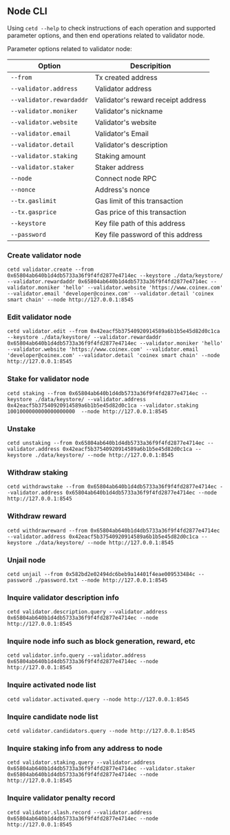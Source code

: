 ## Node CLI
Using `cetd --help` to check instructions of each operation and supported parameter options, and then end operations related to validator node.

Parameter options related to validator node:

| Option | Descripition |
| --- | ----------- |
|`--from`| Tx created address |
|`--validator.address`| Validator address|
|`--validator.rewardaddr` | Validator's reward receipt address|
|`--validator.moniker` | Validator's nickname|
|`--validator.website` | Validator's website|
|`--validator.email` | Validator's Email|
|`--validator.detail` | Validator's description|
|`--validator.staking` | Staking amount|
|`--validator.staker` | Staker address|
|`--node`| Connect node RPC|
|`--nonce`| Address's nonce |
|`--tx.gaslimit` | Gas limit of this transaction|
|`--tx.gasprice` | Gas price of this transaction|
|`--keystore` | Key file path of this address|
|`--password` | Key file password of this address| 

### Create validator node

`cetd validator.create --from 0x65804ab640b1d4db5733a36f9f4fd2877e4714ec --keystore ./data/keystore/ --validator.rewardaddr 0x65804ab640b1d4db5733a36f9f4fd2877e4714ec --validator.moniker 'hello' --validator.website 'https://www.coinex.com' --validator.email 'developer@coinex.com' --validator.detail 'coinex smart chain' --node http://127.0.0.1:8545`

### Edit validator node

`cetd validator.edit --from 0x42eacf5b37540920914589a6b1b5e45d82d0c1ca --keystore ./data/keystore/ --validator.rewardaddr 0x65804ab640b1d4db5733a36f9f4fd2877e4714ec --validator.moniker 'hello' --validator.website 'https://www.coinex.com' --validator.email 'developer@coinex.com' --validator.detail 'coinex smart chain' --node http://127.0.0.1:8545`

### Stake for validator node

`cetd staking --from 0x65804ab640b1d4db5733a36f9f4fd2877e4714ec --keystore ./data/keystore/ --validator.address 0x42eacf5b37540920914589a6b1b5e45d82d0c1ca --validator.staking 1001000000000000000000  --node http://127.0.0.1:8545`

### Unstake

`cetd unstaking --from 0x65804ab640b1d4db5733a36f9f4fd2877e4714ec --validator.address 0x42eacf5b37540920914589a6b1b5e45d82d0c1ca --keystore ./data/keystore/ --node http://127.0.0.1:8545`

### Withdraw staking

`cetd withdrawstake --from 0x65804ab640b1d4db5733a36f9f4fd2877e4714ec --validator.address 0x65804ab640b1d4db5733a36f9f4fd2877e4714ec --node http://127.0.0.1:8545`

### Withdraw reward

`cetd withdrawreward --from 0x65804ab640b1d4db5733a36f9f4fd2877e4714ec --validator.address 0x42eacf5b37540920914589a6b1b5e45d82d0c1ca --keystore ./data/keystore/ --node http://127.0.0.1:8545`

### Unjail node

`cetd unjail --from 0x582bd2e02494dc6beb9a14401f4eae009533484c --password ./password.txt --node http://127.0.0.1:8545`

### Inquire validator description info

`cetd validator.description.query --validator.address 0x65804ab640b1d4db5733a36f9f4fd2877e4714ec --node http://127.0.0.1:8545`

### Inquire node info such as block generation, reward, etc

`cetd validator.info.query --validator.address 0x65804ab640b1d4db5733a36f9f4fd2877e4714ec --node http://127.0.0.1:8545`

### Inquire activated node list

`cetd validator.activated.query --node http://127.0.0.1:8545`

### Inquire candidate node list

`cetd validator.candidators.query --node http://127.0.0.1:8545`

### Inquire staking info from any address to node

`cetd validator.staking.query --validator.address 0x65804ab640b1d4db5733a36f9f4fd2877e4714ec --validator.staker 0x65804ab640b1d4db5733a36f9f4fd2877e4714ec --node http://127.0.0.1:8545`

### Inquire validator penalty record

`cetd validator.slash.record --validator.address 0x65804ab640b1d4db5733a36f9f4fd2877e4714ec --node http://127.0.0.1:8545`
